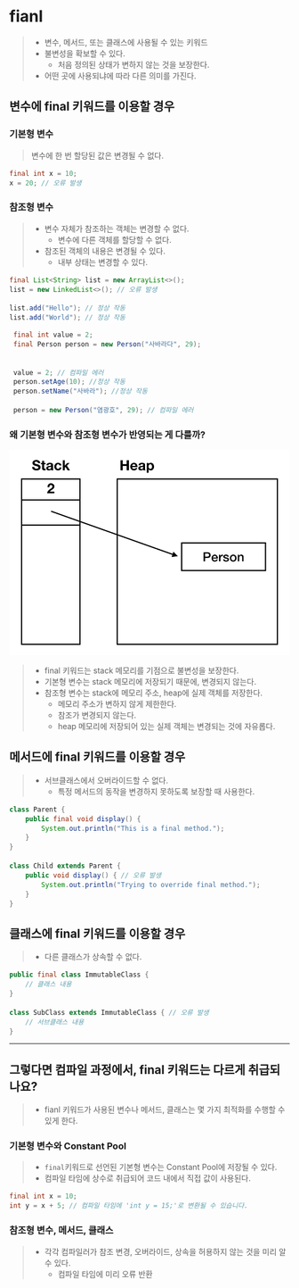 # fianl
> - 변수, 메서드, 또는 클래스에 사용될 수 있는 키워드
> - 불변성을 확보할 수 있다.
>   - 처음 정의된 상태가 변하지 않는 것을 보장한다.
> - 어떤 곳에 사용되냐에 따라 다른 의미를 가진다.

## 변수에 final 키워드를 이용할 경우
### 기본형 변수
> 변수에 한 번 할당된 값은 변경될 수 없다.
```java
final int x = 10;
x = 20; // 오류 발생
```

### 참조형 변수
> - 변수 자체가 참조하는 객체는 변경할 수 없다.
>   - 변수에 다른 객체를 할당할 수 없다.
> - 참조된 객체의 내용은 변경될 수 있다.
>   - 내부 상태는 변경할 수 있다.
```java
final List<String> list = new ArrayList<>();
list = new LinkedList<>(); // 오류 발생

list.add("Hello"); // 정상 작동
list.add("World"); // 정상 작동
```

```java
 final int value = 2;
 final Person person = new Person("사바라다", 29);


 value = 2; // 컴파일 에러
 person.setAge(10); //정상 작동
 person.setName("사바라"); //정상 작동

 person = new Person("염광호", 29); // 컴파일 에러
```

### 왜 기본형 변수와 참조형 변수가 반영되는 게 다를까? 
![img.png](img.png)
> - final 키워드는 stack 메모리를 기점으로 불변성을 보장한다.
> - 기본형 변수는 stack 메모리에 저장되기 때문에, 변경되지 않는다.
> - 참조형 변수는 stack에 메모리 주소, heap에 실제 객체를 저장한다.
>   - 메모리 주소가 변하지 않게 제한한다.
>   - 참조가 변경되지 않는다.
>   - heap 메모리에 저장되어 있는 실제 객체는 변경되는 것에 자유롭다.


## 메서드에 final 키워드를 이용할 경우
> - 서브클래스에서 오버라이드할 수 없다.
>   - 특정 메서드의 동작을 변경하지 못하도록 보장할 때 사용한다.
```java
class Parent {
    public final void display() {
        System.out.println("This is a final method.");
    }
}

class Child extends Parent {
    public void display() { // 오류 발생
        System.out.println("Trying to override final method.");
    }
}
```

## 클래스에 final 키워드를 이용할 경우
> - 다른 클래스가 상속할 수 없다.
```java
public final class ImmutableClass {
    // 클래스 내용
}

class SubClass extends ImmutableClass { // 오류 발생
    // 서브클래스 내용
}

```

---

## 그렇다면 컴파일 과정에서, final 키워드는 다르게 취급되나요?
> - fianl 키워드가 사용된 변수나 메서드, 클래스는 몇 가지 최적화를 수행할 수 있게 한다.
### 기본형 변수와 Constant Pool
> - `final`키워드로 선언된 기본형 변수는 Constant Pool에 저장될 수 있다.
> - 컴파일 타임에 상수로 취급되어 코드 내에서 직접 값이 사용된다.
```java
final int x = 10;
int y = x + 5; // 컴파일 타임에 'int y = 15;'로 변환될 수 있습니다.
```

### 참조형 변수, 메서드, 클래스
> - 각각 컴파일러가 참조 변경, 오버라이드, 상속을 허용하지 않는 것을 미리 알 수 있다.
>   - 컴파일 타임에 미리 오류 반환